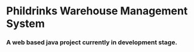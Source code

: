 # Phildrinks Warehouse Management System
### A web based java project currently in development stage.